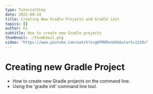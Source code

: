 ```yaml
---
type: TutorialStep
date: 2022-09-24
title: Creating New Gradle Projects and Gradle init
topics: []
author: hs
subtitle: How to create new Gradle projects
thumbnail: ./thumbnail.png
video: "https://www.youtube.com/watch?v=gKPMKRnnbXU&start=1120s"
---
```


# Creating new Gradle Project

- How to create new Gradle projects on the command line.
- Using the 'gradle init' command line tool.
